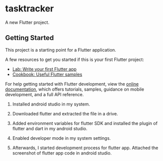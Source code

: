 # tasktracker

A new Flutter project.

## Getting Started

This project is a starting point for a Flutter application.

A few resources to get you started if this is your first Flutter project:

- [Lab: Write your first Flutter app](https://docs.flutter.dev/get-started/codelab)
- [Cookbook: Useful Flutter samples](https://docs.flutter.dev/cookbook)

For help getting started with Flutter development, view the
[online documentation](https://docs.flutter.dev/), which offers tutorials,
samples, guidance on mobile development, and a full API reference.
1.	Installed android studio in my system.
2.	Downloaded flutter and extracted the file in a drive.
3.	Added environment variables for flutter SDK and installed the plugin of flutter and dart in my android studio.
4.	Enabled developer mode in my system settings.
 
5.	Afterwards, I started development process for flutter app. Attached the screenshot of flutter app code in android studio.
